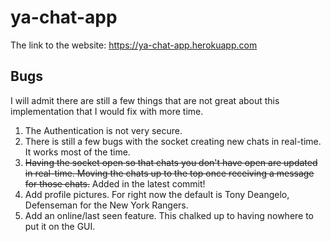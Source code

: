 # ya-chat-app

The link to the website: https://ya-chat-app.herokuapp.com

## Bugs

I will admit there are still a few things that are not great about this implementation that I would fix with more time.
1. The Authentication is not very secure. 
2. There is still a few bugs with the socket creating new chats in real-time. It works most of the time.
3. <s>Having the socket open so that chats you don't have open are updated in real-time. Moving the chats up to the top once receiving a message for those chats.</s> Added in the latest commit!
4. Add profile pictures. For right now the default is Tony Deangelo, Defenseman for the New York Rangers.
5. Add an online/last seen feature. This chalked up to having nowhere to put it on the GUI.
